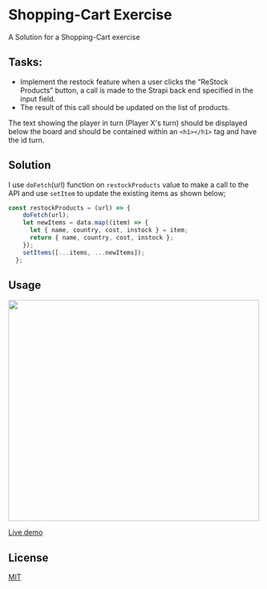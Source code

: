 # Shopping-Cart Exercise

A Solution for a Shopping-Cart exercise

## Tasks:

- Implement the restock feature when a user clicks the “ReStock Products” button, a call is made to the Strapi back end specified in the input field.
- The result of this call should be updated on the list of products.

The text showing the player in turn (Player X's turn) should be displayed below the board and should be contained within an `<h1></h1>`  tag and have the id turn.

## Solution
I use `doFetch`(url) function on `restockProducts` value to make a call to the API and use `setItem` to update the existing items as shown below;
```javaScript
const restockProducts = (url) => {
    doFetch(url);
    let newItems = data.map((item) => {
      let { name, country, cost, instock } = item;
      return { name, country, cost, instock };
    });
    setItems([...items, ...newItems]);
  };
```
## Usage

<img src = 'exampme.gif' width="500" height="440"> 

[Live demo](#)

## License
[MIT](https://github.com/anyapages/shopping-cart-exercise/blob/main/LICENSE) 
